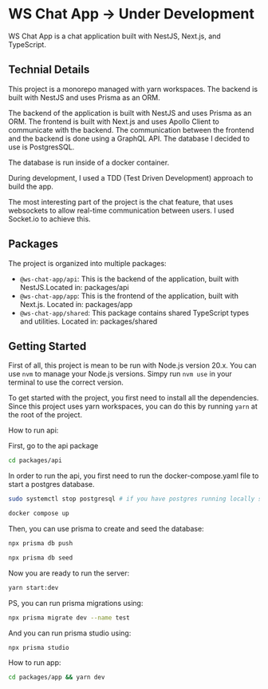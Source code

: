 # WS Chat App -> Under Development

WS Chat App is a chat application built with NestJS, Next.js, and TypeScript.

## Technial Details

This project is a monorepo managed with yarn workspaces. The backend is built with NestJS and uses Prisma as an ORM.

The backend of the application is built with NestJS and uses Prisma as an ORM. The frontend is built with Next.js and uses Apollo Client to communicate with the backend. The communication between the frontend and the backend is done using a GraphQL API. The database I decided to use is PostgresSQL.

The database is run inside of a docker container.

During development, I used a TDD (Test Driven Development) approach to build the app.

The most interesting part of the project is the chat feature, that uses websockets to allow real-time communication between users. I used Socket.io to achieve this.

## Packages

The project is organized into multiple packages:

- `@ws-chat-app/api`: This is the backend of the application, built with NestJS.Located in: packages/api
- `@ws-chat-app/app`: This is the frontend of the application, built with Next.js. Located in: packages/app
- `@ws-chat-app/shared`: This package contains shared TypeScript types and utilities. Located in: packages/shared

## Getting Started

First of all, this project is mean to be run with Node.js version 20.x. You can use `nvm` to manage your Node.js versions. Simpy run `nvm use` in your terminal to use the correct version.

To get started with the project, you first need to install all the dependencies. Since this project uses yarn workspaces, you can do this by running `yarn` at the root of the project.

How to run api:

First, go to the api package

```bash
cd packages/api
```

In order to run the api, you first need to run the docker-compose.yaml file to start a postgres database.

```bash
sudo systemctl stop postgresql # if you have postgres running locally stop it

docker compose up
```

Then, you can use prisma to create and seed the database:

```bash
npx prisma db push

npx prisma db seed
```

Now you are ready to run the server:

```bash
yarn start:dev
```

PS, you can run prisma migrations using:

```bash
npx prisma migrate dev --name test
```

And you can run prisma studio using:

```bash
npx prisma studio
```

How to run app:

```bash
cd packages/app && yarn dev
```
